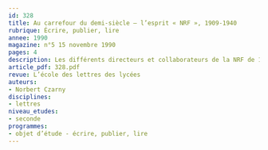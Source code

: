 ```yaml
---
id: 328
title: Au carrefour du demi-siècle – l’esprit « NRF », 1909-1940
rubrique: Écrire, publier, lire
annee: 1990
magazine: n°5 15 novembre 1990
pages: 4
description: Les différents directeurs et collaborateurs de la NRF de 1909 à 1940…
article_pdf: 328.pdf
revue: L’école des lettres des lycées
auteurs:
- Norbert Czarny
disciplines:
- lettres
niveau_etudes:
- seconde
programmes:
- objet d’étude - écrire, publier, lire
---
```

